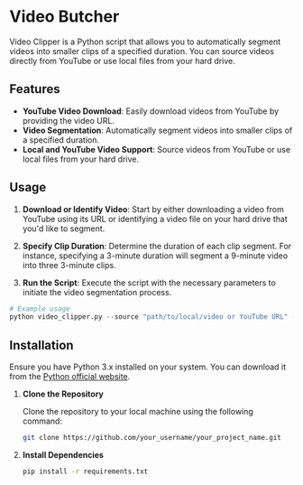 # Video Butcher

Video Clipper is a Python script that allows you to automatically segment videos into smaller clips of a specified duration. You can source videos directly from YouTube or use local files from your hard drive.

## Features

- **YouTube Video Download**: Easily download videos from YouTube by providing the video URL.
- **Video Segmentation**: Automatically segment videos into smaller clips of a specified duration.
- **Local and YouTube Video Support**: Source videos from YouTube or use local files from your hard drive.

## Usage

1. **Download or Identify Video**: Start by either downloading a video from YouTube using its URL or identifying a video file on your hard drive that you'd like to segment.
   
2. **Specify Clip Duration**: Determine the duration of each clip segment. For instance, specifying a 3-minute duration will segment a 9-minute video into three 3-minute clips.

3. **Run the Script**: Execute the script with the necessary parameters to initiate the video segmentation process.

```python
# Example usage
python video_clipper.py --source "path/to/local/video or YouTube URL" --clip-duration 3
```
## Installation

Ensure you have Python 3.x installed on your system. You can download it from the [Python official website](https://www.python.org/).

1. **Clone the Repository**
   
   Clone the repository to your local machine using the following command:

   ```bash
   git clone https://github.com/your_username/your_project_name.git

2. **Install Dependencies**

   ```bash
   pip install -r requirements.txt
   ```
